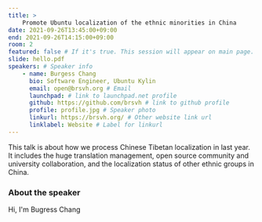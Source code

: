 ```yaml
---
title: >
    Promote Ubuntu localization of the ethnic minorities in China
date: 2021-09-26T13:45:00+09:00
end: 2021-09-26T14:15:00+09:00
room: 2
featured: false # If it's true. This session will appear on main page.
slide: hello.pdf
speakers: # Speaker info
    - name: Burgess Chang
      bio: Software Engineer, Ubuntu Kylin
      email: open@brsvh.org # Email
      launchpad: # link to launchpad.net profile
      github: https://github.com/brsvh # link to github profile
      profile: profile.jpg # Speaker photo
      linkurl: https://brsvh.org/ # Other website link url
      linklabel: Website # Label for linkurl
---
```

This talk is about how we process Chinese Tibetan localization in last year.  It includes the huge translation management, open source community and university collaboration, and the localization status of other ethnic groups in China.

### About the speaker
Hi, I'm Bugress Chang


